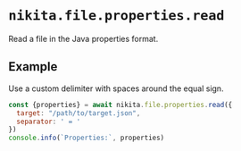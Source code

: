 
# `nikita.file.properties.read`

Read a file in the Java properties format.

## Example

Use a custom delimiter with spaces around the equal sign.

```js
const {properties} = await nikita.file.properties.read({
  target: "/path/to/target.json",
  separator: ' = '
})
console.info(`Properties:`, properties)
```
